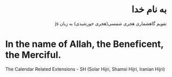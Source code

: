 
<div dir=rtl>
  
# به نام خدا
  

تقویم گاهشماری هجری شمسی(هجری خورشیدی) به زبان js
</div>

# In the name of Allah, the Beneficent, the Merciful.

The Calendar Related Extensions - SH (Solar Hijri, Shamsi Hijri, Iranian Hijri)
